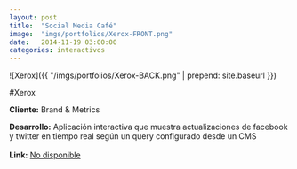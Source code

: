 ```yaml
---
layout:	post
title:	"Social Media Café"
image:	"imgs/portfolios/Xerox-FRONT.png"
date:   2014-11-19 03:00:00
categories: interactivos
---
```

![Xerox]({{ "/imgs/portfolios/Xerox-BACK.png" | prepend: site.baseurl }})

#Xerox

**Cliente:** Brand & Metrics

**Desarrollo:** Aplicación interactiva que muestra actualizaciones de facebook y twitter en tiempo real según un query configurado desde un CMS
<br><br>
**Link:**
<a class="link" href="#" target="blank"> No disponible</a>